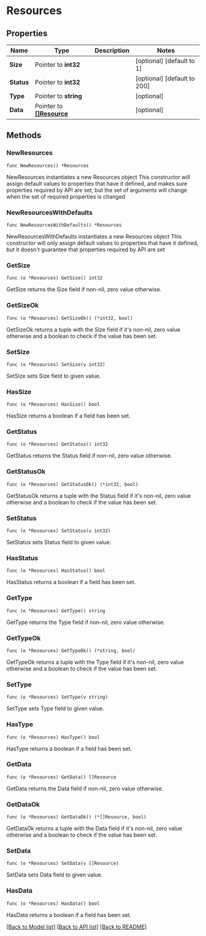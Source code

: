 # Resources

## Properties

Name | Type | Description | Notes
------------ | ------------- | ------------- | -------------
**Size** | Pointer to **int32** |  | [optional] [default to 1]
**Status** | Pointer to **int32** |  | [optional] [default to 200]
**Type** | Pointer to **string** |  | [optional] 
**Data** | Pointer to [**[]Resource**](Resource.md) |  | [optional] 

## Methods

### NewResources

`func NewResources() *Resources`

NewResources instantiates a new Resources object
This constructor will assign default values to properties that have it defined,
and makes sure properties required by API are set, but the set of arguments
will change when the set of required properties is changed

### NewResourcesWithDefaults

`func NewResourcesWithDefaults() *Resources`

NewResourcesWithDefaults instantiates a new Resources object
This constructor will only assign default values to properties that have it defined,
but it doesn't guarantee that properties required by API are set

### GetSize

`func (o *Resources) GetSize() int32`

GetSize returns the Size field if non-nil, zero value otherwise.

### GetSizeOk

`func (o *Resources) GetSizeOk() (*int32, bool)`

GetSizeOk returns a tuple with the Size field if it's non-nil, zero value otherwise
and a boolean to check if the value has been set.

### SetSize

`func (o *Resources) SetSize(v int32)`

SetSize sets Size field to given value.

### HasSize

`func (o *Resources) HasSize() bool`

HasSize returns a boolean if a field has been set.

### GetStatus

`func (o *Resources) GetStatus() int32`

GetStatus returns the Status field if non-nil, zero value otherwise.

### GetStatusOk

`func (o *Resources) GetStatusOk() (*int32, bool)`

GetStatusOk returns a tuple with the Status field if it's non-nil, zero value otherwise
and a boolean to check if the value has been set.

### SetStatus

`func (o *Resources) SetStatus(v int32)`

SetStatus sets Status field to given value.

### HasStatus

`func (o *Resources) HasStatus() bool`

HasStatus returns a boolean if a field has been set.

### GetType

`func (o *Resources) GetType() string`

GetType returns the Type field if non-nil, zero value otherwise.

### GetTypeOk

`func (o *Resources) GetTypeOk() (*string, bool)`

GetTypeOk returns a tuple with the Type field if it's non-nil, zero value otherwise
and a boolean to check if the value has been set.

### SetType

`func (o *Resources) SetType(v string)`

SetType sets Type field to given value.

### HasType

`func (o *Resources) HasType() bool`

HasType returns a boolean if a field has been set.

### GetData

`func (o *Resources) GetData() []Resource`

GetData returns the Data field if non-nil, zero value otherwise.

### GetDataOk

`func (o *Resources) GetDataOk() (*[]Resource, bool)`

GetDataOk returns a tuple with the Data field if it's non-nil, zero value otherwise
and a boolean to check if the value has been set.

### SetData

`func (o *Resources) SetData(v []Resource)`

SetData sets Data field to given value.

### HasData

`func (o *Resources) HasData() bool`

HasData returns a boolean if a field has been set.


[[Back to Model list]](../README.md#documentation-for-models) [[Back to API list]](../README.md#documentation-for-api-endpoints) [[Back to README]](../README.md)


